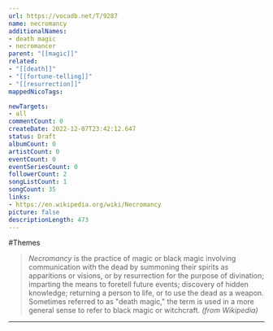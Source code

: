 ```yaml
---
url: https://vocadb.net/T/9287
name: necromancy
additionalNames: 
- death magic
- necromancer
parent: "[[magic]]"
related:
- "[[death]]"
- "[[fortune-telling]]"
- "[[resurrection]]"
mappedNicoTags:

newTargets:
- all
commentCount: 0
createDate: 2022-12-07T23:42:12.647
status: Draft
albumCount: 0
artistCount: 0
eventCount: 0
eventSeriesCount: 0
followerCount: 2
songListCount: 1
songCount: 35
links: 
- https://en.wikipedia.org/wiki/Necromancy
picture: false
descriptionLength: 473
---
```


#Themes

> _Necromancy_ is the practice of magic or black magic involving communication with the dead by summoning their spirits as apparitions or visions, or by resurrection for the purpose of divination; imparting the means to foretell future events; discovery of hidden knowledge; returning a person to life, or to use the dead as a weapon. Sometimes referred to as "death magic," the term is used in a more general sense to refer to black magic or witchcraft.
_(from Wikipedia)_

---

